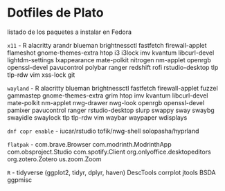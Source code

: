 # Dotfiles de Plato
listado de los paquetes a instalar en Fedora

`x11` - R alacritty arandr blueman brightnessctl fastfetch firewall-applet flameshot gnome-themes-extra htop i3 i3lock imv kvantum libcurl-devel lightdm-settings lxappearance mate-polkit nitrogen nm-applet openrgb openssl-devel pavucontrol polybar ranger redshift rofi rstudio-desktop tlp tlp-rdw vim xss-lock git

`wayland` - R alacritty blueman brightnessctl fastfetch firewall-applet fuzzel gammastep gnome-themes-extra grim htop imv kvantum libcurl-devel mate-polkit nm-applet nwg-drawer nwg-look openrgb openssl-devel pamixer pavucontrol ranger rstudio-desktop slurp swappy sway swaybg swayidle swaylock tlp tlp-rdw vim waybar waypaper wdisplays

`dnf copr enable` - iucar/rstudio tofik/nwg-shell solopasha/hyprland 

`flatpak` - com.brave.Browser com.modrinth.ModrinthApp com.obsproject.Studio com.spotify.Client org.onlyoffice.desktopeditors org.zotero.Zotero us.zoom.Zoom

`R` - tidyverse (ggplot2, tidyr, dplyr, haven) DescTools corrplot jtools BSDA ggpmisc
